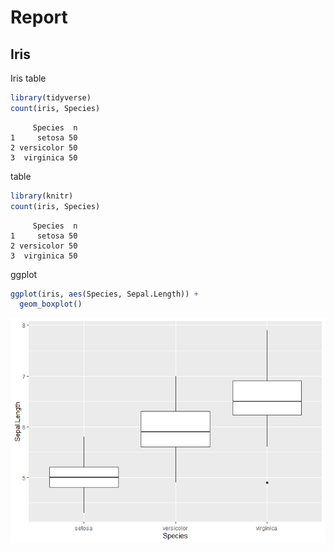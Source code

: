 # Report


## Iris

Iris table

``` r
library(tidyverse)
count(iris, Species)
```

         Species  n
    1     setosa 50
    2 versicolor 50
    3  virginica 50

table

``` r
library(knitr)
count(iris, Species)
```

         Species  n
    1     setosa 50
    2 versicolor 50
    3  virginica 50

ggplot

``` r
ggplot(iris, aes(Species, Sepal.Length)) +
  geom_boxplot()
```

![](report_files/figure-commonmark/unnamed-chunk-3-1.png)
